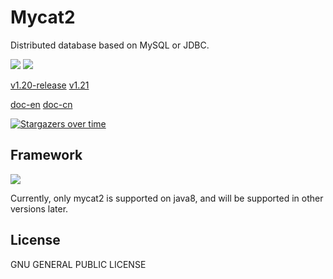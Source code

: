 # Mycat2

Distributed database based on MySQL or JDBC.

![](https://github.com/MyCATApache/Mycat2/workflows/Java%20CI%20-%20Mycat2%20Main/badge.svg)
![](https://github.com/MyCATApache/Mycat2/workflows/Java%20CI%20-%20Mycat2%20Dev/badge.svg)

[v1.20-release](https://github.com/MyCATApache/Mycat2/releases/tag/v1.20-2021-12-14)
[v1.21](https://github.com/MyCATApache/Mycat2/tree/main)

[doc-en](https://www.yuque.com/ccazhw/ml3nkf/bef923fb8acc57e0f805d45ef7782670?translate=en)
[doc-cn](https://www.yuque.com/books/share/6606b3b6-3365-4187-94c4-e51116894695)


[![Stargazers over time](https://starchart.cc/MyCATApache/Mycat2.svg)](https://starchart.cc/MyCATApache/Mycat2)
      




## Framework

![](https://cdn.nlark.com/yuque/0/2021/png/658548/1615792485342-b0f62690-e0cf-4f4a-89b6-18e5e1487227.png)

Currently, only mycat2 is supported on java8, and will be supported in other versions later.



## License

GNU GENERAL PUBLIC LICENSE
